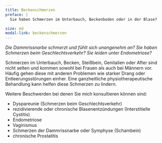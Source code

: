 ```yaml
---
title: Beckenschmerzen
preface: |
  Sie haben Schmerzen im Unterbauch, Beckenboden oder in der Blase?

size: md
modal-link: beckenschmerzen
---
```


*Die Dammrissnarbe schmerzt und fühlt sich unangenehm an?
Sie haben Schmerzen beim Geschlechtsverkehr?
Sie leiden unter Endometriose?*

Schmerzen im Unterbauch, Becken, Steißbein, Genitalien oder After sind nicht selten und kommen sowohl bei Frauen als auch bei Männern vor.
Häufig gehen diese mit anderen Problemen wie starker Drang oder Entleerungsstörungen einher.
Eine ganzheitliche physiotherapeutische Behandlung kann helfen diese Schmerzen zu lindern.

Weitere Beschwerden bei denen Sie mich konsultieren können sind:
- Dyspareunie (Schmerzen beim Geschlechtsverkehr)
- rezidivierende oder chronische Blasenentzündungen (Interstitielle Cystitis)
- Endometriose
- Vaginismus
- Schmerzen der Dammrissnarbe oder Symphyse (Schambein)
- chronische Prostatitis

